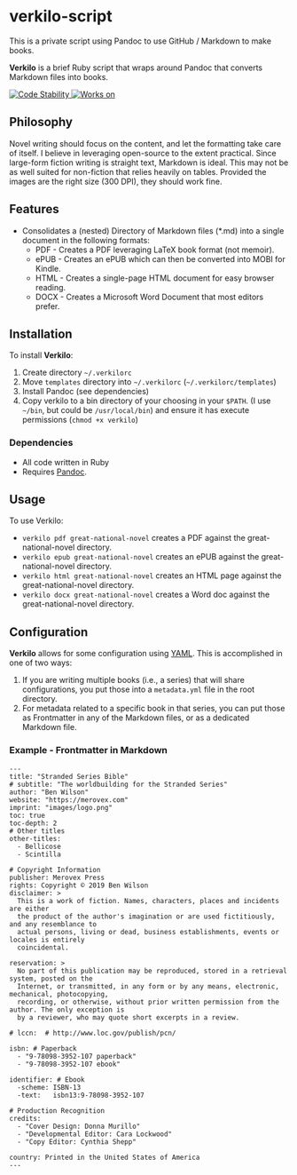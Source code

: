# verkilo-script

This is a private script using Pandoc to use GitHub / Markdown to make books.

**Verkilo** is a brief Ruby script that wraps around Pandoc that converts Markdown files into books.

<!-- Stability -->
<a href="https://nodejs.org/api/documentation.html#documentation_stability_index">
  <img src="https://img.shields.io/badge/stability-stable-green.svg"
    alt="Code Stability" />
</a>

<!-- Platforms -->
<a href="#">
  <img src="https://img.shields.io/badge/platform-macOSx-orange.svg"
    alt="Works on" />
</a>

## Philosophy

Novel writing should focus on the content, and let the formatting take care of itself. I believe in leveraging open-source to the extent practical. Since large-form fiction writing is straight text, Markdown is ideal. This may not be as well suited for non-fiction that relies heavily on tables. Provided the images are the right size (300 DPI), they should work fine.

## Features

* Consolidates a (nested) Directory of Markdown files (*.md) into a single document in the following formats:
  - PDF - Creates a PDF leveraging LaTeX book format (not memoir).
  - ePUB - Creates an ePUB which can then be converted into MOBI for Kindle.
  - HTML - Creates a single-page HTML document for easy browser reading.
  - DOCX - Creates a Microsoft Word Document that most editors prefer.

## Installation

To install **Verkilo**:

1. Create directory `~/.verkilorc`
2. Move `templates` directory into `~/.verkilorc` (`~/.verkilorc/templates`)
3. Install Pandoc (see dependencies)
4. Copy verkilo to a bin directory of your choosing in your `$PATH`. (I use `~/bin`, but could be `/usr/local/bin`) and ensure it has execute permissions (`chmod +x verkilo`)

### Dependencies

* All code written in Ruby
* Requires [Pandoc](https://pandoc.org/).

## Usage

To use Verkilo:
* `verkilo pdf great-national-novel`  creates a PDF against the great-national-novel directory.
* `verkilo epub great-national-novel`  creates an ePUB against the great-national-novel directory.
* `verkilo html great-national-novel`  creates an HTML page against the great-national-novel directory.
* `verkilo docx great-national-novel`  creates a Word doc against the great-national-novel directory.

## Configuration

**Verkilo** allows for some configuration using [YAML](https://yaml.org/). This is accomplished in one of two ways:

1. If you are writing multiple books (i.e., a series) that will share configurations, you put those into a `metadata.yml` file in the root directory.
2. For metadata related to a specific book in that series, you can put those as Frontmatter in any of the Markdown files, or as a dedicated Markdown file.

### Example - Frontmatter in Markdown

```
---
title: "Stranded Series Bible"
# subtitle: "The worldbuilding for the Stranded Series"
author: "Ben Wilson"
website: "https://merovex.com"
imprint: "images/logo.png"
toc: true
toc-depth: 2
# Other titles
other-titles:
  - Bellicose
  - Scintilla

# Copyright Information
publisher: Merovex Press
rights: Copyright © 2019 Ben Wilson
disclaimer: >
  This is a work of fiction. Names, characters, places and incidents are either
  the product of the author's imagination or are used fictitiously, and any resemblance to
  actual persons, living or dead, business establishments, events or locales is entirely
  coincidental.

reservation: >
  No part of this publication may be reproduced, stored in a retrieval system, posted on the
  Internet, or transmitted, in any form or by any means, electronic, mechanical, photocopying,
  recording, or otherwise, without prior written permission from the author. The only exception is
  by a reviewer, who may quote short excerpts in a review.

# lccn:  # http://www.loc.gov/publish/pcn/

isbn: # Paperback
  - "9-78098-3952-107 paperback"
  - "9-78098-3952-107 ebook"

identifier: # Ebook
  -scheme: ISBN-13
  -text:   isbn13:9-78098-3952-107

# Production Recognition
credits:
  - "Cover Design: Donna Murillo"
  - "Developmental Editor: Cara Lockwood"
  - "Copy Editor: Cynthia Shepp"

country: Printed in the United States of America
---
```
